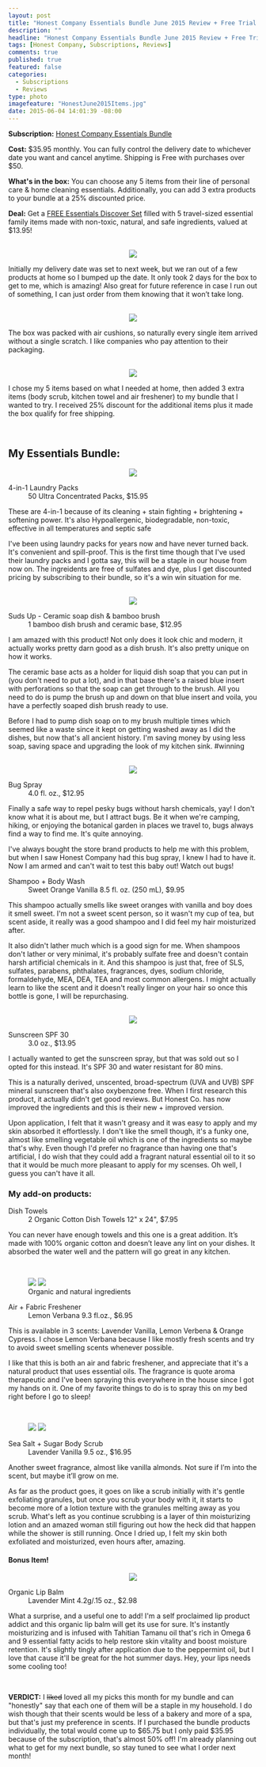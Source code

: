 ```yaml
---
layout: post
title: "Honest Company Essentials Bundle June 2015 Review + Free Trial Box!"
description: ""
headline: "Honest Company Essentials Bundle June 2015 Review + Free Trial Box!"
tags: [Honest Company, Subscriptions, Reviews]
comments: true
published: true
featured: false
categories: 
  - Subscriptions
  - Reviews
type: photo
imagefeature: "HonestJune2015Items.jpg"
date: 2015-06-04 14:01:39 -08:00
---
```


<p><b>Subscription:</b> <a href="http://www.honest.com/refer_to/792187">Honest Company Essentials Bundle</a></p>
<p><b>Cost:</b> $35.95 monthly. You can fully control the delivery date to whichever date you want and cancel anytime. Shipping is Free with purchases over $50.</p>
<p><b>What's in the box:</b> You can choose any 5 items from their line of personal care & home cleaning essentials. Additionally, you can add 3 extra products to your bundle at a 25% discounted price.</p>
<p><b>Deal:</b> Get a <a href="http://www.honest.com/refer_to/792187">FREE Essentials Discover Set</a> filled with 5 travel-sized essential family items made with non-toxic, natural, and safe ingredients, valued at $13.95!</p>
<br>

<center><img src='/images/HonestJune2015Box.jpg'></center>
<p>Initially my delivery date was set to next week, but we ran out of a few products at home so I bumped up the date. It only took 2 days for the box to get to me, which is amazing! Also great for future reference in case I run out of something, I can just order from them knowing that it won’t take long.</p>
<br>

<center><img src='/images/HonestJune2015OpenBox.jpg'></center>
<p>The box was packed with air cushions, so naturally every single item arrived without a single scratch. I like companies who pay attention to their packaging.</p>
<br>

<center><img src='/images/HonestJune2015Items.jpg'></center>
<p>I chose my 5 items based on what I needed at home, then added 3 extra items (body scrub, kitchen towel and air freshener) to my bundle that I wanted to try. I received 25% discount for the additional items plus it made the box qualify for free shipping.</p>
<br>

## My Essentials Bundle:

<center><img src='/images/HonestJune2015LaundryPacks.jpg'></center>
<DL>
<DT>4-in-1 Laundry Packs</DT>
<DD>50 Ultra Concentrated Packs, $15.95</DD>

<p>These are 4-in-1 because of its cleaning + stain fighting + brightening + softening power. It's also Hypoallergenic, biodegradable, non-toxic, effective in all temperatures and septic safe</p>
<p>I've been using laundry packs for years now and have never turned back. It's convenient and spill-proof. This is the first time though that I've used their laundry packs and I gotta say, this will be a staple in our house from now on. The ingreidents are free of sulfates and dye, plus I get discounted pricing by subscribing to their bundle, so it's a win win situation for me.</p>
</DL>

<br>

<center><img src='/images/HonestJune2015DishBrush.jpg'></center>
<DL>
<DT>Suds Up - Ceramic soap dish & bamboo brush</DT>
<DD>1 bamboo dish brush and ceramic base, $12.95</DD>

<p>I am amazed with this product! Not only does it look chic and modern, it actually works pretty darn good as a dish brush. It's also pretty unique on how it works.</p>
<p>The ceramic base acts as a holder for liquid dish soap that you can put in (you don't need to put a lot), and in that base there's a raised blue insert with perforations so that the soap can get through to the brush. All you need to do is pump the brush up and down on that blue insert and voila, you have a perfectly soaped dish brush ready to use.</p>
<p>Before I had to pump dish soap on to my brush multiple times which seemed like a waste since it kept on getting washed away as I did the dishes, but now that's all ancient history. I'm saving money by using less soap, saving space and upgrading the look of my kitchen sink. #winning</p>
</DL>

<br>

<center><img src='/images/HonestJune2015BugSprayShampoo.jpg'></center>
<DL>
<DT>Bug Spray</DT>
<DD>4.0 fl. oz., $12.95</DD>

<p>Finally a safe way to repel pesky bugs without harsh chemicals, yay! I don't know what it is about me, but I attract bugs. Be it when we're camping, hiking, or enjoying the botanical garden in places we travel to, bugs always find a way to find me. It's quite annoying.</p>
<p>I've always bought the store brand products to help me with this problem, but when I saw Honest Company had this bug spray, I knew I had to have it. Now I am armed and can't wait to test this baby out! Watch out bugs!</p>
</DL>
<DL>
<DT>Shampoo + Body Wash</DT>
<DD>Sweet Orange Vanilla 8.5 fl. oz. (250 mL), $9.95</DD>

<p>This shampoo actually smells like sweet oranges with vanilla and boy does it smell sweet. I'm not a sweet scent person, so it wasn't my cup of tea, but scent aside, it really was a good shampoo and I did feel my hair moisturized after.</p>
<p>It also didn't lather much which is a good sign for me. When shampoos don't lather or very minimal, it's probably sulfate free and doesn't contain harsh artificial chemicals in it. And this shampoo is just that, free of SLS, sulfates, parabens, phthalates, fragrances, dyes, sodium chloride, formaldehyde, MEA, DEA, TEA and most common allergens. I might actually learn to like the scent and it doesn't really linger on your hair so once this bottle is gone, I will be repurchasing.</p>
</DL>

<br>

<center><img src='/images/HonestJune2015SunscreenTowel.jpg'></center>
<DL>
<DT>Sunscreen SPF 30</DT>
<DD>3.0 oz., $13.95</DD>

<p>I actually wanted to get the sunscreen spray, but that was sold out so I opted for this instead. It's SPF 30 and water resistant for 80 mins.</p>
<p>This is a naturally derived, unscented, broad-spectrum (UVA and UVB) SPF mineral sunscreen that's also oxybenzone free. When I first research this product, it actually didn't get good reviews. But Honest Co. has now improved the ingredients and this is their new + improved version.</p>
<p>Upon application, I felt that it wasn't greasy and it was easy to apply and my skin absorbed it effortlessly. I don't like the smell though, it's a funky one, almost like smelling vegetable oil which is one of the ingredients so maybe that's why. Even though I'd prefer no fragrance than having one that's artificial, I do wish that they could add a fragrant natural essential oil to it so that it would be much more pleasant to apply for my scenses. Oh well, I guess you can't have it all.</p>
</DL>

### My add-on products:

<DL>
<DT>Dish Towels</DT>
<DD>2 Organic Cotton Dish Towels 12" x 24", $7.95</DD>

<p>You can never have enough towels and this one is a great addition. It’s made with 100% organic cotton and doesn’t leave any lint on your dishes. It absorbed the water well and the pattern will go great in any kitchen.</p>
</DL>

<br>

<figure class="half">
  <img src='/images/HonestJune2015AirFreshener.jpg'>
  <img src='/images/HonestJune2015AirFreshener2.jpg'>
  <figcaption>Organic and natural ingredients</figcaption>
</figure>

<DL>
<DT>Air + Fabric Freshener</DT>
<DD>Lemon Verbana 9.3 fl.oz., $6.95</DD>

<p>This is available in 3 scents: Lavender Vanilla, Lemon Verbena & Orange Cypress. I chose Lemon Verbana because I like mostly fresh scents and try to avoid sweet smelling scents whenever possible.</p>
<p>I like that this is both an air and fabric freshener, and appreciate that it's a natural product that uses essential oils. The fragrance is quote aroma therapeutic and I've been spraying this everywhere in the house since I got my hands on it. One of my favorite things to do is to spray this on my bed right before I go to sleep!</p>
</DL>

<br>

<figure class="half">
  <img src='/images/HonestJune2015Scrub.jpg'>
  <img src='/images/HonestJune2015Scrub2.jpg'>
</figure>

<DL>
<DT>Sea Salt + Sugar Body Scrub</DT>
<DD>Lavender Vanilla 9.5 oz., $16.95</DD>

<p>Another sweet fragrance, almost like vanilla almonds. Not sure if I’m into the scent, but maybe it’ll grow on me.</p>
<p>As far as the product goes, it goes on like a scrub initially with it's gentle exfoliating granules, but once you scrub your body with it, it starts to become more of a lotion texture with the granules melting away as you scrub. What's left as you continue scrubbing is a layer of thin moisturizing lotion and an amazed woman still figuring out how the heck did that happen while the shower is still running. Once I dried up, I felt my skin both exfoliated and moisturized, even hours after, amazing.</p>

#### Bonus Item!

<center><img src='/images/HonestJune2015LipBalm.jpg'></center>
<DL>
<DT>Organic Lip Balm</DT>
<DD>Lavender Mint 4.2g/.15 oz., $2.98</DD>

<p>What a surprise, and a useful one to add! I'm a self proclaimed lip product addict and this organic lip balm will get its use for sure. It's instantly moisturizing and is infused with Tahitian Tamanu oil that's rich in Omega 6 and 9 essential fatty acids to help restore skin vitality and boost moisture retention. It's slightly tingly after application due to the peppermint oil, but I love that cause it'll be great for the hot summer days. Hey, your lips needs some cooling too!</p>

<br>

<p><b>VERDICT:</b> I <strike>liked</strike> loved all my picks this month for my bundle and can "honestly" say that each one of them will be a staple in my household. I do wish though that their scents would be less of a bakery and more of a spa, but that's just my preference in scents. If I purchased the bundle products individually, the total would come up to $65.75 but I only paid $35.95 because of the subscription, that's almost 50% off! I'm already planning out what to get for my next bundle, so stay tuned to see what I order next month!</p>
